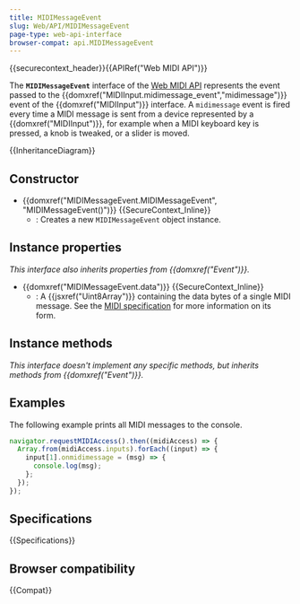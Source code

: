```yaml
---
title: MIDIMessageEvent
slug: Web/API/MIDIMessageEvent
page-type: web-api-interface
browser-compat: api.MIDIMessageEvent
---
```


{{securecontext_header}}{{APIRef("Web MIDI API")}}

The **`MIDIMessageEvent`** interface of the [Web MIDI API](/en-US/docs/Web/API/Web_MIDI_API) represents the event passed to the {{domxref("MIDIInput.midimessage_event","midimessage")}} event of the {{domxref("MIDIInput")}} interface. A `midimessage` event is fired every time a MIDI message is sent from a device represented by a {{domxref("MIDIInput")}}, for example when a MIDI keyboard key is pressed, a knob is tweaked, or a slider is moved.

{{InheritanceDiagram}}

## Constructor

- {{domxref("MIDIMessageEvent.MIDIMessageEvent", "MIDIMessageEvent()")}} {{SecureContext_Inline}}
  - : Creates a new `MIDIMessageEvent` object instance.

## Instance properties

_This interface also inherits properties from {{domxref("Event")}}._

- {{domxref("MIDIMessageEvent.data")}} {{SecureContext_Inline}}
  - : A {{jsxref("Uint8Array")}} containing the data bytes of a single MIDI message. See the [MIDI specification](https://www.midi.org/specifications-old/item/table-1-summary-of-midi-message) for more information on its form.

## Instance methods

_This interface doesn't implement any specific methods, but inherits methods from {{domxref("Event")}}._

## Examples

The following example prints all MIDI messages to the console.

```js
navigator.requestMIDIAccess().then((midiAccess) => {
  Array.from(midiAccess.inputs).forEach((input) => {
    input[1].onmidimessage = (msg) => {
      console.log(msg);
    };
  });
});
```

## Specifications

{{Specifications}}

## Browser compatibility

{{Compat}}
